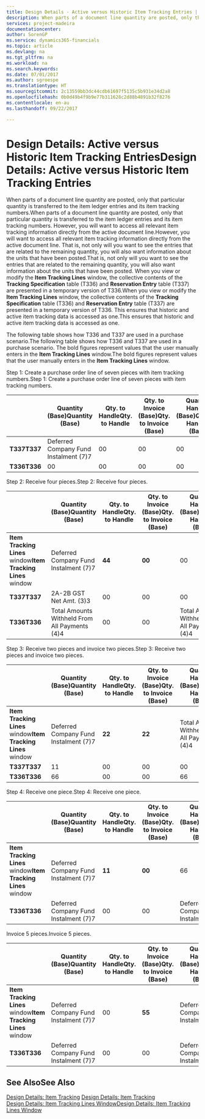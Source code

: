 ```yaml
---
title: Design Details - Active versus Historic Item Tracking Entries | Microsoft Docs
description: When parts of a document line quantity are posted, only that particular quantity is transferred to the item ledger entries and its item tracking numbers. However, you will want to access all relevant item tracking information directly from the active document line. That is, not only will you want to see the entries that are related to the remaining quantity, you will also want information about the units that have been posted. When you view or modify the **Item Tracking Lines** window, the collective contents of the **Tracking Specification** table (T336) and **Reservation Entry** table (T337) are presented in a temporary version of T336. This ensures that historic and active item tracking data is accessed as one.
services: project-madeira
documentationcenter: 
author: SorenGP
ms.service: dynamics365-financials
ms.topic: article
ms.devlang: na
ms.tgt_pltfrm: na
ms.workload: na
ms.search.keywords: 
ms.date: 07/01/2017
ms.author: sgroespe
ms.translationtype: HT
ms.sourcegitcommit: 2c13559bb3dc44cdb61697f5135c5b931e34d2a8
ms.openlocfilehash: 0b0d49b4f9b9e77b311628c2d88b4891b32f8276
ms.contentlocale: en-au
ms.lasthandoff: 09/22/2017

---
```

# <a name="design-details-active-versus-historic-item-tracking-entries"></a><span data-ttu-id="b852c-107">Design Details: Active versus Historic Item Tracking Entries</span><span class="sxs-lookup"><span data-stu-id="b852c-107">Design Details: Active versus Historic Item Tracking Entries</span></span>
<span data-ttu-id="b852c-108">When parts of a document line quantity are posted, only that particular quantity is transferred to the item ledger entries and its item tracking numbers.</span><span class="sxs-lookup"><span data-stu-id="b852c-108">When parts of a document line quantity are posted, only that particular quantity is transferred to the item ledger entries and its item tracking numbers.</span></span> <span data-ttu-id="b852c-109">However, you will want to access all relevant item tracking information directly from the active document line.</span><span class="sxs-lookup"><span data-stu-id="b852c-109">However, you will want to access all relevant item tracking information directly from the active document line.</span></span> <span data-ttu-id="b852c-110">That is, not only will you want to see the entries that are related to the remaining quantity, you will also want information about the units that have been posted.</span><span class="sxs-lookup"><span data-stu-id="b852c-110">That is, not only will you want to see the entries that are related to the remaining quantity, you will also want information about the units that have been posted.</span></span> <span data-ttu-id="b852c-111">When you view or modify the **Item Tracking Lines** window, the collective contents of the **Tracking Specification** table (T336) and **Reservation Entry** table (T337) are presented in a temporary version of T336.</span><span class="sxs-lookup"><span data-stu-id="b852c-111">When you view or modify the **Item Tracking Lines** window, the collective contents of the **Tracking Specification** table (T336) and **Reservation Entry** table (T337) are presented in a temporary version of T336.</span></span> <span data-ttu-id="b852c-112">This ensures that historic and active item tracking data is accessed as one.</span><span class="sxs-lookup"><span data-stu-id="b852c-112">This ensures that historic and active item tracking data is accessed as one.</span></span>  

 <span data-ttu-id="b852c-113">The following table shows how T336 and T337 are used in a purchase scenario.</span><span class="sxs-lookup"><span data-stu-id="b852c-113">The following table shows how T336 and T337 are used in a purchase scenario.</span></span> <span data-ttu-id="b852c-114">The bold figures represent values that the user manually enters in the **Item Tracking Lines** window.</span><span class="sxs-lookup"><span data-stu-id="b852c-114">The bold figures represent values that the user manually enters in the **Item Tracking Lines** window.</span></span>  

 <span data-ttu-id="b852c-115">Step 1: Create a purchase order line of seven pieces with item tracking numbers.</span><span class="sxs-lookup"><span data-stu-id="b852c-115">Step 1: Create a purchase order line of seven pieces with item tracking numbers.</span></span>  

||<span data-ttu-id="b852c-116">**Quantity (Base)**</span><span class="sxs-lookup"><span data-stu-id="b852c-116">**Quantity (Base)**</span></span>|<span data-ttu-id="b852c-117">**Qty. to Handle**</span><span class="sxs-lookup"><span data-stu-id="b852c-117">**Qty. to Handle**</span></span>|<span data-ttu-id="b852c-118">**Qty. to Invoice (Base)**</span><span class="sxs-lookup"><span data-stu-id="b852c-118">**Qty. to Invoice (Base)**</span></span>|<span data-ttu-id="b852c-119">**Quantity Handled (Base)**</span><span class="sxs-lookup"><span data-stu-id="b852c-119">**Quantity Handled (Base)**</span></span>|<span data-ttu-id="b852c-120">**Quantity Invoiced (Base)**</span><span class="sxs-lookup"><span data-stu-id="b852c-120">**Quantity Invoiced (Base)**</span></span>|  
|-|----------------------------------------------|--------------------------------------------|------------------------------------------------------|-------------------------------------------------------|--------------------------------------------------------|  
|<span data-ttu-id="b852c-121">**T337**</span><span class="sxs-lookup"><span data-stu-id="b852c-121">**T337**</span></span>|<span data-ttu-id="b852c-122">Deferred Company Fund Instalment (7)</span><span class="sxs-lookup"><span data-stu-id="b852c-122">7</span></span>|<span data-ttu-id="b852c-123">0</span><span class="sxs-lookup"><span data-stu-id="b852c-123">0</span></span>|<span data-ttu-id="b852c-124">0</span><span class="sxs-lookup"><span data-stu-id="b852c-124">0</span></span>|<span data-ttu-id="b852c-125">0</span><span class="sxs-lookup"><span data-stu-id="b852c-125">0</span></span>|<span data-ttu-id="b852c-126">0</span><span class="sxs-lookup"><span data-stu-id="b852c-126">0</span></span>|  
|<span data-ttu-id="b852c-127">**T336**</span><span class="sxs-lookup"><span data-stu-id="b852c-127">**T336**</span></span>|<span data-ttu-id="b852c-128">0</span><span class="sxs-lookup"><span data-stu-id="b852c-128">0</span></span>|<span data-ttu-id="b852c-129">0</span><span class="sxs-lookup"><span data-stu-id="b852c-129">0</span></span>|<span data-ttu-id="b852c-130">0</span><span class="sxs-lookup"><span data-stu-id="b852c-130">0</span></span>|<span data-ttu-id="b852c-131">0</span><span class="sxs-lookup"><span data-stu-id="b852c-131">0</span></span>|<span data-ttu-id="b852c-132">0</span><span class="sxs-lookup"><span data-stu-id="b852c-132">0</span></span>|  

 <span data-ttu-id="b852c-133">Step 2: Receive four pieces.</span><span class="sxs-lookup"><span data-stu-id="b852c-133">Step 2: Receive four pieces.</span></span>  

||<span data-ttu-id="b852c-134">**Quantity (Base)**</span><span class="sxs-lookup"><span data-stu-id="b852c-134">**Quantity (Base)**</span></span>|<span data-ttu-id="b852c-135">**Qty. to Handle**</span><span class="sxs-lookup"><span data-stu-id="b852c-135">**Qty. to Handle**</span></span>|<span data-ttu-id="b852c-136">**Qty. to Invoice (Base)**</span><span class="sxs-lookup"><span data-stu-id="b852c-136">**Qty. to Invoice (Base)**</span></span>|<span data-ttu-id="b852c-137">**Quantity Handled (Base)**</span><span class="sxs-lookup"><span data-stu-id="b852c-137">**Quantity Handled (Base)**</span></span>|<span data-ttu-id="b852c-138">**Quantity Invoiced (Base)**</span><span class="sxs-lookup"><span data-stu-id="b852c-138">**Quantity Invoiced (Base)**</span></span>|  
|-|----------------------------------------------|--------------------------------------------|------------------------------------------------------|-------------------------------------------------------|--------------------------------------------------------|  
|<span data-ttu-id="b852c-139">**Item Tracking Lines** window</span><span class="sxs-lookup"><span data-stu-id="b852c-139">**Item Tracking Lines** window</span></span>|<span data-ttu-id="b852c-140">Deferred Company Fund Instalment (7)</span><span class="sxs-lookup"><span data-stu-id="b852c-140">7</span></span>|<span data-ttu-id="b852c-141">**4**</span><span class="sxs-lookup"><span data-stu-id="b852c-141">**4**</span></span>|<span data-ttu-id="b852c-142">**0**</span><span class="sxs-lookup"><span data-stu-id="b852c-142">**0**</span></span>|<span data-ttu-id="b852c-143">0</span><span class="sxs-lookup"><span data-stu-id="b852c-143">0</span></span>|<span data-ttu-id="b852c-144">0</span><span class="sxs-lookup"><span data-stu-id="b852c-144">0</span></span>|  
|<span data-ttu-id="b852c-145">**T337**</span><span class="sxs-lookup"><span data-stu-id="b852c-145">**T337**</span></span>|<span data-ttu-id="b852c-146">2A-2B GST Net Amt. (3)</span><span class="sxs-lookup"><span data-stu-id="b852c-146">3</span></span>|<span data-ttu-id="b852c-147">0</span><span class="sxs-lookup"><span data-stu-id="b852c-147">0</span></span>|<span data-ttu-id="b852c-148">0</span><span class="sxs-lookup"><span data-stu-id="b852c-148">0</span></span>|<span data-ttu-id="b852c-149">0</span><span class="sxs-lookup"><span data-stu-id="b852c-149">0</span></span>|<span data-ttu-id="b852c-150">0</span><span class="sxs-lookup"><span data-stu-id="b852c-150">0</span></span>|  
|<span data-ttu-id="b852c-151">**T336**</span><span class="sxs-lookup"><span data-stu-id="b852c-151">**T336**</span></span>|<span data-ttu-id="b852c-152">Total Amounts Withheld From All Payments (4)</span><span class="sxs-lookup"><span data-stu-id="b852c-152">4</span></span>|<span data-ttu-id="b852c-153">0</span><span class="sxs-lookup"><span data-stu-id="b852c-153">0</span></span>|<span data-ttu-id="b852c-154">0</span><span class="sxs-lookup"><span data-stu-id="b852c-154">0</span></span>|<span data-ttu-id="b852c-155">Total Amounts Withheld From All Payments (4)</span><span class="sxs-lookup"><span data-stu-id="b852c-155">4</span></span>|<span data-ttu-id="b852c-156">0</span><span class="sxs-lookup"><span data-stu-id="b852c-156">0</span></span>|  

 <span data-ttu-id="b852c-157">Step 3: Receive two pieces and invoice two pieces.</span><span class="sxs-lookup"><span data-stu-id="b852c-157">Step 3: Receive two pieces and invoice two pieces.</span></span>  

||<span data-ttu-id="b852c-158">**Quantity (Base)**</span><span class="sxs-lookup"><span data-stu-id="b852c-158">**Quantity (Base)**</span></span>|<span data-ttu-id="b852c-159">**Qty. to Handle**</span><span class="sxs-lookup"><span data-stu-id="b852c-159">**Qty. to Handle**</span></span>|<span data-ttu-id="b852c-160">**Qty. to Invoice (Base)**</span><span class="sxs-lookup"><span data-stu-id="b852c-160">**Qty. to Invoice (Base)**</span></span>|<span data-ttu-id="b852c-161">**Quantity Handled (Base)**</span><span class="sxs-lookup"><span data-stu-id="b852c-161">**Quantity Handled (Base)**</span></span>|<span data-ttu-id="b852c-162">**Quantity Invoiced (Base)**</span><span class="sxs-lookup"><span data-stu-id="b852c-162">**Quantity Invoiced (Base)**</span></span>|  
|-|----------------------------------------------|--------------------------------------------|------------------------------------------------------|-------------------------------------------------------|--------------------------------------------------------|  
|<span data-ttu-id="b852c-163">**Item Tracking Lines** window</span><span class="sxs-lookup"><span data-stu-id="b852c-163">**Item Tracking Lines** window</span></span>|<span data-ttu-id="b852c-164">Deferred Company Fund Instalment (7)</span><span class="sxs-lookup"><span data-stu-id="b852c-164">7</span></span>|<span data-ttu-id="b852c-165">**2**</span><span class="sxs-lookup"><span data-stu-id="b852c-165">**2**</span></span>|<span data-ttu-id="b852c-166">**2**</span><span class="sxs-lookup"><span data-stu-id="b852c-166">**2**</span></span>|<span data-ttu-id="b852c-167">Total Amounts Withheld From All Payments (4)</span><span class="sxs-lookup"><span data-stu-id="b852c-167">4</span></span>|<span data-ttu-id="b852c-168">0</span><span class="sxs-lookup"><span data-stu-id="b852c-168">0</span></span>|  
|<span data-ttu-id="b852c-169">**T337**</span><span class="sxs-lookup"><span data-stu-id="b852c-169">**T337**</span></span>|<span data-ttu-id="b852c-170">1</span><span class="sxs-lookup"><span data-stu-id="b852c-170">1</span></span>|<span data-ttu-id="b852c-171">0</span><span class="sxs-lookup"><span data-stu-id="b852c-171">0</span></span>|<span data-ttu-id="b852c-172">0</span><span class="sxs-lookup"><span data-stu-id="b852c-172">0</span></span>|<span data-ttu-id="b852c-173">0</span><span class="sxs-lookup"><span data-stu-id="b852c-173">0</span></span>|<span data-ttu-id="b852c-174">0</span><span class="sxs-lookup"><span data-stu-id="b852c-174">0</span></span>|  
|<span data-ttu-id="b852c-175">**T336**</span><span class="sxs-lookup"><span data-stu-id="b852c-175">**T336**</span></span>|<span data-ttu-id="b852c-176">6</span><span class="sxs-lookup"><span data-stu-id="b852c-176">6</span></span>|<span data-ttu-id="b852c-177">0</span><span class="sxs-lookup"><span data-stu-id="b852c-177">0</span></span>|<span data-ttu-id="b852c-178">0</span><span class="sxs-lookup"><span data-stu-id="b852c-178">0</span></span>|<span data-ttu-id="b852c-179">6</span><span class="sxs-lookup"><span data-stu-id="b852c-179">6</span></span>|<span data-ttu-id="b852c-180">2</span><span class="sxs-lookup"><span data-stu-id="b852c-180">2</span></span>|  

 <span data-ttu-id="b852c-181">Step 4: Receive one piece.</span><span class="sxs-lookup"><span data-stu-id="b852c-181">Step 4: Receive one piece.</span></span>  

||<span data-ttu-id="b852c-182">**Quantity (Base)**</span><span class="sxs-lookup"><span data-stu-id="b852c-182">**Quantity (Base)**</span></span>|<span data-ttu-id="b852c-183">**Qty. to Handle**</span><span class="sxs-lookup"><span data-stu-id="b852c-183">**Qty. to Handle**</span></span>|<span data-ttu-id="b852c-184">**Qty. to Invoice (Base)**</span><span class="sxs-lookup"><span data-stu-id="b852c-184">**Qty. to Invoice (Base)**</span></span>|<span data-ttu-id="b852c-185">**Quantity Handled (Base)**</span><span class="sxs-lookup"><span data-stu-id="b852c-185">**Quantity Handled (Base)**</span></span>|<span data-ttu-id="b852c-186">**Quantity Invoiced (Base)**</span><span class="sxs-lookup"><span data-stu-id="b852c-186">**Quantity Invoiced (Base)**</span></span>|  
|-|----------------------------------------------|--------------------------------------------|------------------------------------------------------|-------------------------------------------------------|--------------------------------------------------------|  
|<span data-ttu-id="b852c-187">**Item Tracking Lines** window</span><span class="sxs-lookup"><span data-stu-id="b852c-187">**Item Tracking Lines** window</span></span>|<span data-ttu-id="b852c-188">Deferred Company Fund Instalment (7)</span><span class="sxs-lookup"><span data-stu-id="b852c-188">7</span></span>|<span data-ttu-id="b852c-189">**1**</span><span class="sxs-lookup"><span data-stu-id="b852c-189">**1**</span></span>|<span data-ttu-id="b852c-190">**0**</span><span class="sxs-lookup"><span data-stu-id="b852c-190">**0**</span></span>|<span data-ttu-id="b852c-191">6</span><span class="sxs-lookup"><span data-stu-id="b852c-191">6</span></span>|<span data-ttu-id="b852c-192">2</span><span class="sxs-lookup"><span data-stu-id="b852c-192">2</span></span>|  
|<span data-ttu-id="b852c-193">**T336**</span><span class="sxs-lookup"><span data-stu-id="b852c-193">**T336**</span></span>|<span data-ttu-id="b852c-194">Deferred Company Fund Instalment (7)</span><span class="sxs-lookup"><span data-stu-id="b852c-194">7</span></span>|<span data-ttu-id="b852c-195">0</span><span class="sxs-lookup"><span data-stu-id="b852c-195">0</span></span>|<span data-ttu-id="b852c-196">0</span><span class="sxs-lookup"><span data-stu-id="b852c-196">0</span></span>|<span data-ttu-id="b852c-197">Deferred Company Fund Instalment (7)</span><span class="sxs-lookup"><span data-stu-id="b852c-197">7</span></span>|<span data-ttu-id="b852c-198">2</span><span class="sxs-lookup"><span data-stu-id="b852c-198">2</span></span>|  

 <span data-ttu-id="b852c-199">Invoice 5 pieces.</span><span class="sxs-lookup"><span data-stu-id="b852c-199">Invoice 5 pieces.</span></span>  

||<span data-ttu-id="b852c-200">**Quantity (Base)**</span><span class="sxs-lookup"><span data-stu-id="b852c-200">**Quantity (Base)**</span></span>|<span data-ttu-id="b852c-201">**Qty. to Handle**</span><span class="sxs-lookup"><span data-stu-id="b852c-201">**Qty. to Handle**</span></span>|<span data-ttu-id="b852c-202">**Qty. to Invoice (Base)**</span><span class="sxs-lookup"><span data-stu-id="b852c-202">**Qty. to Invoice (Base)**</span></span>|<span data-ttu-id="b852c-203">**Quantity Handled (Base)**</span><span class="sxs-lookup"><span data-stu-id="b852c-203">**Quantity Handled (Base)**</span></span>|<span data-ttu-id="b852c-204">**Quantity Invoiced (Base)**</span><span class="sxs-lookup"><span data-stu-id="b852c-204">**Quantity Invoiced (Base)**</span></span>|  
|-|----------------------------------------------|--------------------------------------------|------------------------------------------------------|-------------------------------------------------------|--------------------------------------------------------|  
|<span data-ttu-id="b852c-205">**Item Tracking Lines** window</span><span class="sxs-lookup"><span data-stu-id="b852c-205">**Item Tracking Lines** window</span></span>|<span data-ttu-id="b852c-206">Deferred Company Fund Instalment (7)</span><span class="sxs-lookup"><span data-stu-id="b852c-206">7</span></span>|<span data-ttu-id="b852c-207">0</span><span class="sxs-lookup"><span data-stu-id="b852c-207">0</span></span>|<span data-ttu-id="b852c-208">**5**</span><span class="sxs-lookup"><span data-stu-id="b852c-208">**5**</span></span>|<span data-ttu-id="b852c-209">Deferred Company Fund Instalment (7)</span><span class="sxs-lookup"><span data-stu-id="b852c-209">7</span></span>|<span data-ttu-id="b852c-210">2</span><span class="sxs-lookup"><span data-stu-id="b852c-210">2</span></span>|  
|<span data-ttu-id="b852c-211">**T336**</span><span class="sxs-lookup"><span data-stu-id="b852c-211">**T336**</span></span>|<span data-ttu-id="b852c-212">Deferred Company Fund Instalment (7)</span><span class="sxs-lookup"><span data-stu-id="b852c-212">7</span></span>|<span data-ttu-id="b852c-213">0</span><span class="sxs-lookup"><span data-stu-id="b852c-213">0</span></span>|<span data-ttu-id="b852c-214">0</span><span class="sxs-lookup"><span data-stu-id="b852c-214">0</span></span>|<span data-ttu-id="b852c-215">Deferred Company Fund Instalment (7)</span><span class="sxs-lookup"><span data-stu-id="b852c-215">7</span></span>|<span data-ttu-id="b852c-216">Deferred Company Fund Instalment (7)</span><span class="sxs-lookup"><span data-stu-id="b852c-216">7</span></span>|  

## <a name="see-also"></a><span data-ttu-id="b852c-217">See Also</span><span class="sxs-lookup"><span data-stu-id="b852c-217">See Also</span></span>  
 <span data-ttu-id="b852c-218">[Design Details: Item Tracking](design-details-item-tracking.md) </span><span class="sxs-lookup"><span data-stu-id="b852c-218">[Design Details: Item Tracking](design-details-item-tracking.md) </span></span>  
 [<span data-ttu-id="b852c-219">Design Details: Item Tracking Lines Window</span><span class="sxs-lookup"><span data-stu-id="b852c-219">Design Details: Item Tracking Lines Window</span></span>](design-details-item-tracking-lines-window.md)

